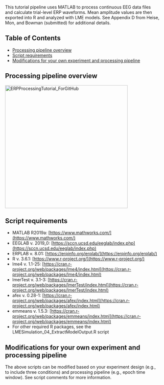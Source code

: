 This tutorial pipeline uses MATLAB to process continuous EEG data files and calculate trial-level ERP waveforms. Mean amplitude values are then exported into R and analyzed with LME models. See Appendix D from Heise, Mon, and Bowman (submitted) for additional details.

## Table of Contents  
* [Processing pipeline overview](#processing-pipeline-overview)
* [Script requirements](#script-requirements)
* [Modifications for your own experiment and processing pipeline](#modifications-for-your-own-experiment-and-processing-pipeline)

## Processing pipeline overview
<img width="400" alt="ERPProcessingTutorial_ForGitHub" src="https://user-images.githubusercontent.com/49215489/148004509-6a02682d-62da-42e5-8828-5feb35ea8ff6.png">

## Script requirements
* MATLAB R2019a: [https://www.mathworks.com/](https://www.mathworks.com/)
* EEGLAB v. 2019_0: [https://sccn.ucsd.edu/eeglab/index.php](https://sccn.ucsd.edu/eeglab/index.php)
* ERPLAB v. 8.01: [https://erpinfo.org/erplab/](https://erpinfo.org/erplab/)
* R v. 3.6.1: [https://www.r-project.org/](https://www.r-project.org/)
* lme4 v. 1.1-25: [https://cran.r-project.org/web/packages/lme4/index.html](https://cran.r-project.org/web/packages/lme4/index.html)
* lmerTest v. 3.1-3: [https://cran.r-project.org/web/packages/lmerTest/index.html](https://cran.r-project.org/web/packages/lmerTest/index.html)
* afex v. 0.28-1: [https://cran.r-project.org/web/packages/afex/index.html](https://cran.r-project.org/web/packages/afex/index.html)
* emmeans v. 1.5.3: [https://cran.r-project.org/web/packages/emmeans/index.html](https://cran.r-project.org/web/packages/emmeans/index.html)
* For other required R packages, see the LMESimulation_04_ExtractModelOutput.R script

## Modifications for your own experiment and processing pipeline
The above scripts can be modified based on your experiment design (e.g., to include three conditions) and processing pipeline (e.g., epoch time window). See script comments for more information.
